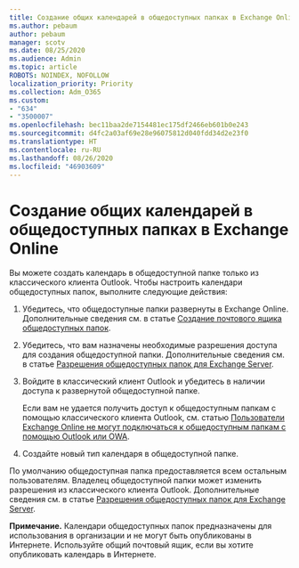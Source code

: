 ```yaml
---
title: Создание общих календарей в общедоступных папках в Exchange Online
ms.author: pebaum
author: pebaum
manager: scotv
ms.date: 08/25/2020
ms.audience: Admin
ms.topic: article
ROBOTS: NOINDEX, NOFOLLOW
localization_priority: Priority
ms.collection: Adm_O365
ms.custom:
- "634"
- "3500007"
ms.openlocfilehash: bec11baa2de7154481ec175df2466eb601b0e243
ms.sourcegitcommit: d4fc2a03af69e28e96075812d040fdd34d2e23f0
ms.translationtype: HT
ms.contentlocale: ru-RU
ms.lasthandoff: 08/26/2020
ms.locfileid: "46903609"
---
```

# <a name="create-and-share-public-folder-calendars-in-exchange-online"></a>Создание общих календарей в общедоступных папках в Exchange Online

Вы можете создать календарь в общедоступной папке только из классического клиента Outlook. Чтобы настроить календари общедоступных папок, выполните следующие действия:

1. Убедитесь, что общедоступные папки развернуты в Exchange Online. Дополнительные сведения см. в статье [Создание почтового ящика общедоступных папок](https://docs.microsoft.com/exchange/collaboration-exo/public-folders/create-public-folder-mailbox). 

2. Убедитесь, что вам назначены необходимые разрешения доступа для создания общедоступной папки. Дополнительные сведения см. в статье [Разрешения общедоступных папок для Exchange Server](https://support.microsoft.com/help/2573274/public-folder-permissions-for-exchange-server). 
  
3. Войдите в классический клиент Outlook и убедитесь в наличии доступа к развернутой общедоступной папке.

    Если вам не удается получить доступ к общедоступным папкам с помощью классического клиента Outlook, см. статью [Пользователи Exchange Online не могут подключаться к общедоступным папкам с помощью Outlook или OWA](https://aka.ms/pfcte).

4. Создайте новый тип календаря в общедоступной папке.

По умолчанию общедоступная папка предоставляется всем остальным пользователям. Владелец общедоступной папки может изменить разрешения из классического клиента Outlook. Дополнительные сведения см. в статье [Разрешения общедоступных папок для Exchange Server](https://support.microsoft.com/help/2573274/public-folder-permissions-for-exchange-server).

**Примечание.** Календари общедоступных папок предназначены для использования в организации и не могут быть опубликованы в Интернете. Используйте общий почтовый ящик, если вы хотите опубликовать календарь в Интернете.